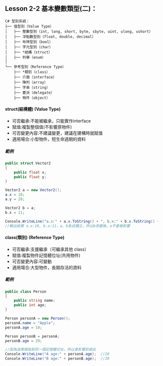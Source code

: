 ## Lesson 2-2 基本變數類型(二)：

```
C# 型別系統：
├── 值型別（Value Type）
│   ├── 整數型別（int, long, short, byte, sbyte, uint, ulong, ushort）
│   ├── 浮點數型別（float, double, decimal）
│   ├── 布林型別（bool）
│   ├── 字元型別（char）
│   ├── *結構（struct）
│   ├── 列舉（enum）
│
└── 參考型別（Reference Type）
    ├── *類別（class）
    ├── 介面（interface）
    ├── 陣列（array）
    ├── 字串（string）
    ├── 委派（delegate）
    ├── 物件（object）
```

#### struct(結構體) (Value Type)
- 可否繼承:不能被繼承，只能實作interface
- 賦值:複製整個值(不影響原物件)
- 可否變更內容:不建議變更，建議在建構時就賦值
- 適用場合:小型物件，短生命週期的資料

##### 範例
``` C#
public struct Vector2
{
    public float x;
    public float y;
}

Vector2 a = new Vector2();
a.x = 10;
a.y = 20;

Vector2 b = a;
b.x = 11;

Console.WriteLine("a.x:" + a.x.ToString() + ", b.x:" + b.x.ToString() + b.x );
//輸出結果 a.x:10, b.x:11，a、b各自獨立，所以b改變後，a不會被影響
```

#### class(類別) (Reference Type)
- 可否繼承:支援繼承（可繼承其他 class）
- 賦值:複製物件記憶體位址(共用物件)
- 可否變更內容:可變動
- 適用場合:大型物件，長期存活的資料

##### 範例
``` C#
public class Person
{
    public string name;
    public int age;
}

Person personA = new Person();
personA.name = "Apple";
personA.age = 10;

Person personB = personA;
personB.age = 20;

//因為這兩個指到同一個記憶體位址，所以會影響到彼此
Console.WriteLine("A age:" + personA.age);  //20
Console.WriteLine("B age:" + personB.age);  //20
```